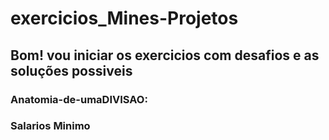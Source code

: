# exercicios_Mines-Projetos


## Bom! vou iniciar os exercicios com desafios e as soluções possiveis


### Anatomia-de-umaDIVISAO:


### Salarios Minimo







